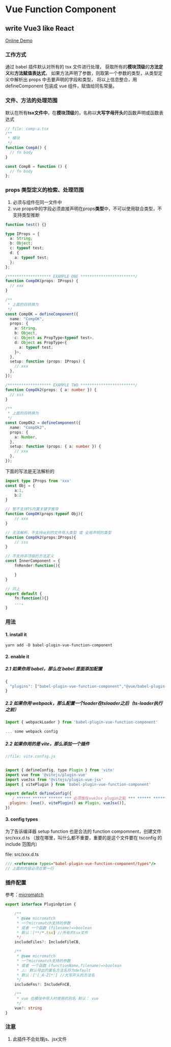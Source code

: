 # Vue Function Component
## write Vue3 like React
[Online Demo](https://codesandbox.io/p/github/Murphy-Tong/babel-plugin-vue-function-component-demo/draft/charming-mestorf?file=%2Fsrc%2FApp.tsx&workspace=%257B%2522activeFileId%2522%253A%2522cl9qwbmqe000clrfsgxg42wfb%2522%252C%2522openFiles%2522%253A%255B%2522%252FREADME.md%2522%255D%252C%2522sidebarPanel%2522%253A%2522EXPLORER%2522%252C%2522gitSidebarPanel%2522%253A%2522COMMIT%2522%252C%2522sidekickItems%2522%253A%255B%257B%2522type%2522%253A%2522PREVIEW%2522%252C%2522taskId%2522%253A%2522dev%2522%252C%2522port%2522%253A5173%252C%2522key%2522%253A%2522cl9qwqpzm000q3d6ijlsxq1dr%2522%252C%2522isMinimized%2522%253Afalse%257D%255D%257D)

### 工作方式

通过 babel 插件默认对所有的 tsx 文件进行处理，
获取所有的**模块顶级**的**方法定义**和**方法赋值表达式**，
如果方法声明了参数，则取第一个参数的类型，从类型定义中解析出 props 中去要声明的字段和类型，
将以上信息整合，用 defineComponent 包装成 vue 组件，赋值给同名常量。

### 文件、方法的处理范围

默认在所有**tsx文件中**，在**模块顶级**的，名称以**大写字母开头**的函数声明或函数表达式

```typescript
// file: comp-a.tsx
/**
 * 模块
 */
function CompA() {
  // fn body
}

const CompB = function () {
  // fn body
};
```

### props 类型定义的检索、处理范围

1. 必须与组件在同一文件中
2. vue props中的字段必须直接声明在props**类型**中，不可以使用联合类型，不支持类型推断 

```typescript
function test() {}

type IProps = {
  a: String;
  b: Object;
  c: typeof test;
  d: {
    a: typeof test;
  };
};

/******************* EXAMPLE ONE ************************/
function CompOK(props: IProps) {
  // xxx
}

/**
 * 上面的将转换为
 */
const CompOK = defineComponent({
  name: "CompOK",
  props: {
    a: String,
    b: Object,
    c: Object as PropType<typeof test>,
    d: Object as PropType<{
      a: typeof test;
    }>,
  },
  setup: function (props: IProps) {
    // xxx
  },
});

/******************* EXAMPLE TWO ************************/
function CompOk2(props: { a: number }) {
  // sss
}

/**
 * 上面的将转换为
 */
const CompOk2 = defineComponent({
  name: "CompOk2",
  props: {
    a: Number,
  },
  setup: function (props: { a: number }) {
    // xxx
  },
});

```

下面的写法是无法解析的

```typescript
import type IProps from 'xxx'
const Obj = {
    a:1,
    b:2
}

// 暂不支持TS内置关键字推导
function CompOK(props:typeof Obj){
    // xxx
}

// 无法解析，不支持从别的文件导入类型 或 全局声明的类型
function CompOk2(props:IProps){
    // sss
}

// 不支持非顶级的方法定义
const InnerComponent = {
    fnRender:function(){

    }
}

// 同上
export default {
    fn:function(){}
    ...,
}
```

### 用法

#### 1. install it

```shell
yarn add -D babel-plugin-vue-function-component
```

#### 2. enable it

##### 2.1 如果你用 babel，那么在 babel 里面添加配置

```javascript
{
  "plugins": ["babel-plugin-vue-function-component","@vue/babel-plugin-jsx"]
}
```

##### 2.2 如果你用 webpack，那么配置一个loader在tsloader之后（ts-loader执行之前）

```javascript
import { webpackLoader } from 'babel-plugin-vue-function-component'

... some webpack config

```

##### 2.2 如果你用的是 vite，那么添加一个插件

```javascript
//file: vite.config.js


import { defineConfig, type Plugin } from 'vite'
import vue from '@vitejs/plugin-vue'
import vueJsx from '@vitejs/plugin-vue-jsx'
import { vitePlugin } from 'babel-plugin-vue-function-component'

export default defineConfig({
   / ****** ****** ****** *** 必须放在vueJsx plugin之前 *** ****** ****** ******/
  plugins: [vue(), vitePlugin() as Plugin, vueJsx()],
})

```

#### 3. config types

为了告诉编译器 setup function 也是合法的 function compomnent，创建文件 src/xxx.d.ts （放在哪里，叫什么都不重要，重要的是这个文件要在 tsconfig 的 include 范围内）

file: src/xxx.d.ts

```javascript
/// <reference types="babel-plugin-vue-function-component/types"/>
// 上面的内容必须在第一行
```

### 插件配置
参考：[micromatch]()

```typescript
export interface PluginOption {

    /**
     * @see micromatch 
     * 一个micromatch支持的参数 
     * 或者 一个函数 (filename)=>boolean
     * 默认：[**/*.tsx] //所有的tsx文件
     */
    includeFiles?: IncludeFileCB,

    /**
     * @see micromatch 
     * 一个micromatch支持的参数 
     * 或者 一个函数 (functionName,filename)=>boolean
     * ⚠️: 默认导出的匿名方法名将为default
     * 默认：['[_A-Z]*'] //大写开头的方法名
     */
    includeFns?: IncludeFnCB,

    /**
     * vue 在模块中导入时使用的别名 默认： vue
     */
    vue?: string
}
```

### 注意
1. 此插件不会处理js、jsx文件